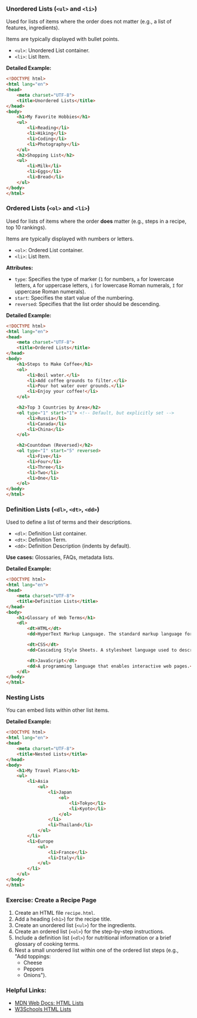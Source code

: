 ### Unordered Lists (`<ul>` and `<li>`)

Used for lists of items where the order does not matter (e.g., a list of features, ingredients).

Items are typically displayed with bullet points.

*   `<ul>`: Unordered List container.
*   `<li>`: List Item.

**Detailed Example:**
```html
<!DOCTYPE html>
<html lang="en">
<head>
    <meta charset="UTF-8">
    <title>Unordered Lists</title>
</head>
<body>
    <h1>My Favorite Hobbies</h1>
    <ul>
        <li>Reading</li>
        <li>Hiking</li>
        <li>Coding</li>
        <li>Photography</li>
    </ul>
    <h2>Shopping List</h2>
    <ul>
        <li>Milk</li>
        <li>Eggs</li>
        <li>Bread</li>
    </ul>
</body>
</html>
```

### Ordered Lists (`<ol>` and `<li>`)

Used for lists of items where the order **does** matter (e.g., steps in a recipe, top 10 rankings).

Items are typically displayed with numbers or letters.

*   `<ol>`: Ordered List container.
*   `<li>`: List Item.

**Attributes:**
*   `type`: Specifies the type of marker (`1` for numbers, `a` for lowercase letters, `A` for uppercase letters, `i` for lowercase Roman numerals, `I` for uppercase Roman numerals).
*   `start`: Specifies the start value of the numbering.
*   `reversed`: Specifies that the list order should be descending.

**Detailed Example:**
```html
<!DOCTYPE html>
<html lang="en">
<head>
    <meta charset="UTF-8">
    <title>Ordered Lists</title>
</head>
<body>
    <h1>Steps to Make Coffee</h1>
    <ol>
        <li>Boil water.</li>
        <li>Add coffee grounds to filter.</li>
        <li>Pour hot water over grounds.</li>
        <li>Enjoy your coffee!</li>
    </ol>

    <h2>Top 3 Countries by Area</h2>
    <ol type="1" start="1"> <!-- Default, but explicitly set -->
        <li>Russia</li>
        <li>Canada</li>
        <li>China</li>
    </ol>

    <h2>Countdown (Reversed)</h2>
    <ol type="I" start="5" reversed>
        <li>Five</li>
        <li>Four</li>
        <li>Three</li>
        <li>Two</li>
        <li>One</li>
    </ol>
</body>
</html>
```

### Definition Lists (`<dl>`, `<dt>`, `<dd>`)

Used to define a list of terms and their descriptions.

*   `<dl>`: Definition List container.
*   `<dt>`: Definition Term.
*   `<dd>`: Definition Description (indents by default).

**Use cases:** Glossaries, FAQs, metadata lists.

**Detailed Example:**
```html
<!DOCTYPE html>
<html lang="en">
<head>
    <meta charset="UTF-8">
    <title>Definition Lists</title>
</head>
<body>
    <h1>Glossary of Web Terms</h1>
    <dl>
        <dt>HTML</dt>
        <dd>HyperText Markup Language. The standard markup language for creating web pages.</dd>

        <dt>CSS</dt>
        <dd>Cascading Style Sheets. A stylesheet language used to describe the presentation of a document written in HTML.</dd>

        <dt>JavaScript</dt>
        <dd>A programming language that enables interactive web pages.</dd>
    </dl>
</body>
</html>
```

### Nesting Lists
You can embed lists within other list items.

**Detailed Example:**
```html
<!DOCTYPE html>
<html lang="en">
<head>
    <meta charset="UTF-8">
    <title>Nested Lists</title>
</head>
<body>
    <h1>My Travel Plans</h1>
    <ul>
        <li>Asia
            <ul>
                <li>Japan
                    <ol>
                        <li>Tokyo</li>
                        <li>Kyoto</li>
                    </ol>
                </li>
                <li>Thailand</li>
            </ul>
        </li>
        <li>Europe
            <ul>
                <li>France</li>
                <li>Italy</li>
            </ul>
        </li>
    </ul>
</body>
</html>
```

### Exercise: Create a Recipe Page

1.  Create an HTML file `recipe.html`.
2.  Add a heading (`<h1>`) for the recipe title.
3.  Create an unordered list (`<ul>`) for the ingredients.
4.  Create an ordered list (`<ol>`) for the step-by-step instructions.
5.  Include a definition list (`<dl>`) for nutritional information or a brief glossary of cooking terms.
6.  Nest a small unordered list within one of the ordered list steps (e.g., "Add toppings:
    *   Cheese
    *   Peppers
    *   Onions").

### Helpful Links:

*   [MDN Web Docs: HTML Lists](https://developer.mozilla.org/en-US/docs/Web/HTML/Element/ul)
*   [W3Schools HTML Lists](https://www.w3schools.com/html/html_lists.asp)
